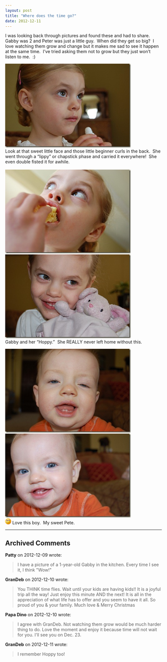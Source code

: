 ```yaml
---
layout: post
title: "Where does the time go?"
date: 2012-12-11
---
```


<p>I was looking back through pictures and found these and had to share.&#160; Gabby was 2 and Peter was just a little guy.&#160; When did they get so big?&#160; I love watching them grow and change but it makes me sad to see it happen at the same time.&#160; I’ve tried asking them not to grow but they just won’t listen to me.&#160; :)</p>  <p><a href="/assets/images/DSC_0001.jpg" target="_blank"><img style="background-image: none; border-bottom: 0px; border-left: 0px; margin: 0px; padding-left: 0px; padding-right: 0px; display: inline; border-top: 0px; border-right: 0px; padding-top: 0px" title="DSC_0001" border="0" alt="DSC_0001" src="/assets/images/DSC_0001_thumb.jpg" width="404" height="270" /></a>    <br />Look at that sweet little face and those little beginner curls in the back.&#160; She went through a “lippy” or chapstick phase and carried it everywhere!&#160; She even double fisted it for awhile.&#160; <br />    <br /><a href="/assets/images/DSC_0028.jpg" target="_blank"><img style="background-image: none; border-bottom: 0px; border-left: 0px; margin: 0px; padding-left: 0px; padding-right: 0px; display: inline; border-top: 0px; border-right: 0px; padding-top: 0px" title="DSC_0028" border="0" alt="DSC_0028" src="/assets/images/DSC_0028_thumb.jpg" width="404" height="270" /></a><a href="/assets/images/DSC_0039.jpg" target="_blank"><img style="background-image: none; border-bottom: 0px; border-left: 0px; margin: 0px; padding-left: 0px; padding-right: 0px; display: inline; border-top: 0px; border-right: 0px; padding-top: 0px" title="DSC_0039" border="0" alt="DSC_0039" src="/assets/images/DSC_0039_thumb.jpg" width="404" height="270" /></a>    <br />Gabby and her “Hoppy.”&#160; She REALLY never left home without this.</p>  <p><a href="/assets/images/DSC_0015.jpg" target="_blank"><img style="background-image: none; border-bottom: 0px; border-left: 0px; margin: 0px; padding-left: 0px; padding-right: 0px; display: inline; border-top: 0px; border-right: 0px; padding-top: 0px" title="DSC_0015" border="0" alt="DSC_0015" src="/assets/images/DSC_0015_thumb.jpg" width="404" height="270" /></a>    <br /><a href="/assets/images/DSC_0021.jpg" target="_blank"><img style="background-image: none; border-bottom: 0px; border-left: 0px; padding-left: 0px; padding-right: 0px; display: inline; border-top: 0px; border-right: 0px; padding-top: 0px" title="DSC_0021" border="0" alt="DSC_0021" src="/assets/images/DSC_0021_thumb.jpg" width="404" height="270" /></a>&#160; <br /><img style="border-bottom-style: none; border-left-style: none; border-top-style: none; border-right-style: none" class="wlEmoticon wlEmoticon-smile" alt="Smile" src="/assets/images/wlEmoticon-smile.png" /> Love this boy.&#160; My sweet Pete.</p>


---

## Archived Comments

**Patty** on 2012-12-09 wrote:

> I have a picture of a 1-year-old Gabby in the kitchen. Every time I see it, I think &quot;Wow!&quot;

**GranDeb** on 2012-12-10 wrote:

> You THINK time flies.  Wait until your kids are having kids!!  It is a joyful trip all the way!  Just enjoy this minute AND the next!  It is all in the appreciation of what life has to offer and you seem to have it all.  So proud of you &amp; your family.  Much love &amp; Merry Christmas

**Papa Dino** on 2012-12-10 wrote:

> I agree with GranDeb. Not watching them grow would be much harder thing to do. Love the moment and enjoy it because time will not wait for you. I'll see you on Dec. 23.

**GranDeb** on 2012-12-11 wrote:

> I remember Hoppy too!
